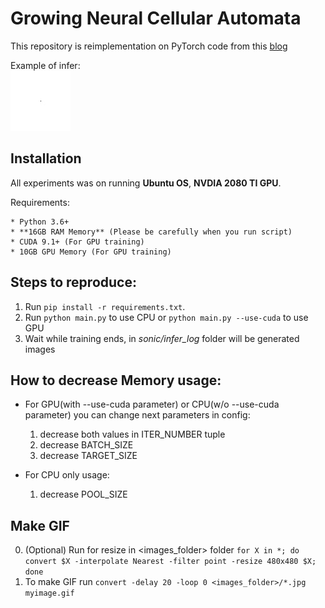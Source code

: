 # Growing Neural Cellular Automata

This repository is reimplementation on PyTorch code from this [blog](https://distill.pub/2020/growing-ca/)


Example of infer:\
     ![Image of Sonic](examples/sonic.gif)

## Installation
All experiments was on running **Ubuntu OS**, **NVDIA 2080 TI GPU**.

Requirements:

    * Python 3.6+
    * **16GB RAM Memory** (Please be carefully when you run script)
    * CUDA 9.1+ (For GPU training)
    * 10GB GPU Memory (For GPU training) 
   
    
## Steps to reproduce:

1. Run `pip install -r requirements.txt`.   
2. Run `python main.py` to use CPU or  `python main.py --use-cuda` to use GPU
3. Wait while training ends, in *sonic/infer_log* folder will be generated images  

## How to decrease Memory usage:
* For GPU(with --use-cuda parameter) or CPU(w/o --use-cuda parameter) you can change next parameters in config:
    1. decrease both values in ITER_NUMBER tuple
    2. decrease BATCH_SIZE
    3. decrease TARGET_SIZE
    
* For CPU only usage:
    1. decrease POOL_SIZE 
## Make GIF

0. (Optional) Run for resize in <images_folder> folder `for X in *; do convert $X -interpolate Nearest -filter point -resize 480x480 $X; done`
1. To make GIF run `convert -delay 20 -loop 0 <images_folder>/*.jpg myimage.gif` 
